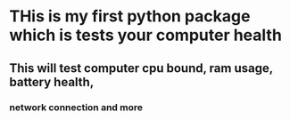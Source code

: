 # THis is my first python package which is tests your computer health

## This will test computer cpu bound, ram usage, battery health,

### network connection and more
